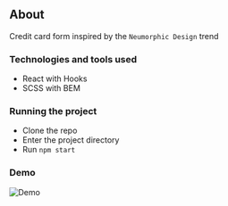 ## About

Credit card form inspired by the `Neumorphic Design` trend

### Technologies and tools used

- React with Hooks
- SCSS with BEM

### Running the project

- Clone the repo
- Enter the project directory
- Run `npm start`

### Demo

![Demo](./public/demo.gif)
